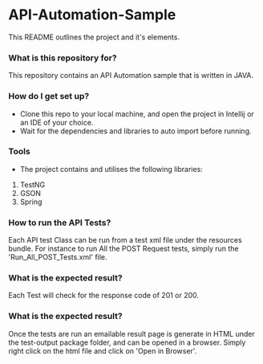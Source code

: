 # API-Automation-Sample #
This README outlines the project and it's elements.

### What is this repository for? ###
This repository contains an API Automation sample that is written in JAVA.

### How do I get set up? ###

* Clone this repo to your local machine, and open the project in Intellij or an IDE of your choice.
* Wait for the dependencies and libraries to auto import before running.

### Tools ###

* The project contains and utilises the following libraries:
1. TestNG 
2. GSON
3. Spring

### How to run the API Tests? ###
Each API test Class can be run from a test xml file under the resources bundle. For instance to run All the POST Request tests, simply run the 'Run_All_POST_Tests.xml' file.

### What is the expected result? ###
Each Test will check for the response code of 201 or 200.

### What is the expected result? ###
Once the tests are run an emailable result page is generate in HTML under the test-output package folder, and can be opened in a browser. Simply right click on the html file and click on 'Open in Browser'.
